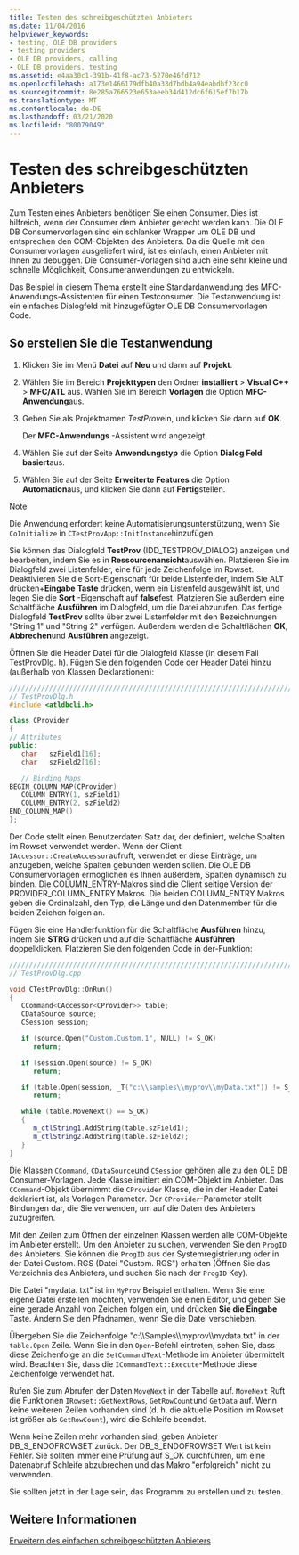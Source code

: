 ```yaml
---
title: Testen des schreibgeschützten Anbieters
ms.date: 11/04/2016
helpviewer_keywords:
- testing, OLE DB providers
- testing providers
- OLE DB providers, calling
- OLE DB providers, testing
ms.assetid: e4aa30c1-391b-41f8-ac73-5270e46fd712
ms.openlocfilehash: a173e1466179dfb40a33d7bdb4a94eabdbf23cc0
ms.sourcegitcommit: 8e285a766523e653aeeb34d412dc6f615ef7b17b
ms.translationtype: MT
ms.contentlocale: de-DE
ms.lasthandoff: 03/21/2020
ms.locfileid: "80079049"
---
```

# <a name="testing-the-read-only-provider"></a>Testen des schreibgeschützten Anbieters

Zum Testen eines Anbieters benötigen Sie einen Consumer. Dies ist hilfreich, wenn der Consumer dem Anbieter gerecht werden kann. Die OLE DB Consumervorlagen sind ein schlanker Wrapper um OLE DB und entsprechen den COM-Objekten des Anbieters. Da die Quelle mit den Consumervorlagen ausgeliefert wird, ist es einfach, einen Anbieter mit Ihnen zu debuggen. Die Consumer-Vorlagen sind auch eine sehr kleine und schnelle Möglichkeit, Consumeranwendungen zu entwickeln.

Das Beispiel in diesem Thema erstellt eine Standardanwendung des MFC-Anwendungs-Assistenten für einen Testconsumer. Die Testanwendung ist ein einfaches Dialogfeld mit hinzugefügter OLE DB Consumervorlagen Code.

## <a name="to-create-the-test-application"></a>So erstellen Sie die Testanwendung

1. Klicken Sie im Menü **Datei** auf **Neu** und dann auf **Projekt**.

1. Wählen Sie im Bereich **Projekttypen** den Ordner **installiert** > **Visual C++**  > **MFC/ATL** aus. Wählen Sie im Bereich **Vorlagen** die Option **MFC-Anwendung**aus.

1. Geben Sie als Projektnamen *TestProv*ein, und klicken Sie dann auf **OK**.

   Der **MFC-Anwendungs** -Assistent wird angezeigt.

1. Wählen Sie auf der Seite **Anwendungstyp** die Option **Dialog Feld basiert**aus.

1. Wählen Sie auf der Seite **Erweiterte Features** die Option **Automation**aus, und klicken Sie dann auf **Fertig**stellen.

> [!NOTE]
> Die Anwendung erfordert keine Automatisierungsunterstützung, wenn Sie `CoInitialize` in `CTestProvApp::InitInstance`hinzufügen.

Sie können das Dialogfeld **TestProv** (IDD_TESTPROV_DIALOG) anzeigen und bearbeiten, indem Sie es in **Ressourcenansicht**auswählen. Platzieren Sie im Dialogfeld zwei Listenfelder, eine für jede Zeichenfolge im Rowset. Deaktivieren Sie die Sort-Eigenschaft für beide Listenfelder, indem Sie ALT drücken+**Eingabe** **Taste** drücken, wenn ein Listenfeld ausgewählt ist, und legen Sie die **Sort** -Eigenschaft auf **false**fest. Platzieren Sie außerdem eine Schaltfläche **Ausführen** im Dialogfeld, um die Datei abzurufen. Das fertige Dialogfeld **TestProv** sollte über zwei Listenfelder mit den Bezeichnungen "String 1" und "String 2" verfügen. Außerdem werden die Schaltflächen **OK**, **Abbrechen**und **Ausführen** angezeigt.

Öffnen Sie die Header Datei für die Dialogfeld Klasse (in diesem Fall TestProvDlg. h). Fügen Sie den folgenden Code der Header Datei hinzu (außerhalb von Klassen Deklarationen):

```cpp
////////////////////////////////////////////////////////////////////////
// TestProvDlg.h
#include <atldbcli.h>  

class CProvider
{
// Attributes
public:
   char   szField1[16];
   char   szField2[16];

   // Binding Maps
BEGIN_COLUMN_MAP(CProvider)
   COLUMN_ENTRY(1, szField1)
   COLUMN_ENTRY(2, szField2)
END_COLUMN_MAP()
};
```

Der Code stellt einen Benutzerdaten Satz dar, der definiert, welche Spalten im Rowset verwendet werden. Wenn der Client `IAccessor::CreateAccessor`aufruft, verwendet er diese Einträge, um anzugeben, welche Spalten gebunden werden sollen. Die OLE DB Consumervorlagen ermöglichen es Ihnen außerdem, Spalten dynamisch zu binden. Die COLUMN_ENTRY-Makros sind die Client seitige Version der PROVIDER_COLUMN_ENTRY Makros. Die beiden COLUMN_ENTRY Makros geben die Ordinalzahl, den Typ, die Länge und den Datenmember für die beiden Zeichen folgen an.

Fügen Sie eine Handlerfunktion für die Schaltfläche **Ausführen** hinzu, indem Sie **STRG** drücken und auf die Schaltfläche **Ausführen** doppelklicken. Platzieren Sie den folgenden Code in der-Funktion:

```cpp
///////////////////////////////////////////////////////////////////////
// TestProvDlg.cpp

void CTestProvDlg::OnRun()
{
   CCommand<CAccessor<CProvider>> table;
   CDataSource source;
   CSession session;

   if (source.Open("Custom.Custom.1", NULL) != S_OK)
      return;

   if (session.Open(source) != S_OK)
      return;

   if (table.Open(session, _T("c:\\samples\\myprov\\myData.txt")) != S_OK)
      return;

   while (table.MoveNext() == S_OK)
   {
      m_ctlString1.AddString(table.szField1);
      m_ctlString2.AddString(table.szField2);
   }
}
```

Die Klassen `CCommand`, `CDataSource`und `CSession` gehören alle zu den OLE DB Consumer-Vorlagen. Jede Klasse imitiert ein COM-Objekt im Anbieter. Das `CCommand`-Objekt übernimmt die `CProvider` Klasse, die in der Header Datei deklariert ist, als Vorlagen Parameter. Der `CProvider`-Parameter stellt Bindungen dar, die Sie verwenden, um auf die Daten des Anbieters zuzugreifen.

Mit den Zeilen zum Öffnen der einzelnen Klassen werden alle COM-Objekte im Anbieter erstellt. Um den Anbieter zu suchen, verwenden Sie den `ProgID` des Anbieters. Sie können die `ProgID` aus der Systemregistrierung oder in der Datei Custom. RGS (Datei "Custom. RGS") erhalten (Öffnen Sie das Verzeichnis des Anbieters, und suchen Sie nach der `ProgID` Key).

Die Datei "mydata. txt" ist im `MyProv` Beispiel enthalten. Wenn Sie eine eigene Datei erstellen möchten, verwenden Sie einen Editor, und geben Sie eine gerade Anzahl von Zeichen folgen ein, und drücken **Sie die Eingabe** Taste. Ändern Sie den Pfadnamen, wenn Sie die Datei verschieben.

Übergeben Sie die Zeichenfolge "c:\\\Samples\\\myprov\\\mydata.txt" in der `table.Open` Zeile. Wenn Sie in den `Open`-Befehl eintreten, sehen Sie, dass diese Zeichenfolge an die `SetCommandText`-Methode im Anbieter übermittelt wird. Beachten Sie, dass die `ICommandText::Execute`-Methode diese Zeichenfolge verwendet hat.

Rufen Sie zum Abrufen der Daten `MoveNext` in der Tabelle auf. `MoveNext` Ruft die Funktionen `IRowset::GetNextRows`, `GetRowCount`und `GetData` auf. Wenn keine weiteren Zeilen vorhanden sind (d. h. die aktuelle Position im Rowset ist größer als `GetRowCount`), wird die Schleife beendet.

Wenn keine Zeilen mehr vorhanden sind, geben Anbieter DB_S_ENDOFROWSET zurück. Der DB_S_ENDOFROWSET Wert ist kein Fehler. Sie sollten immer eine Prüfung auf S_OK durchführen, um eine Datenabruf Schleife abzubrechen und das Makro "erfolgreich" nicht zu verwenden.

Sie sollten jetzt in der Lage sein, das Programm zu erstellen und zu testen.

## <a name="see-also"></a>Weitere Informationen

[Erweitern des einfachen schreibgeschützten Anbieters](../../data/oledb/enhancing-the-simple-read-only-provider.md)